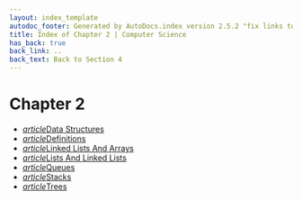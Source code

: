 ```yaml
---
layout: index_template
autodoc_footer: Generated by AutoDocs.index version 2.5.2 "fix links to documents" ⓒ Starwort, 2020
title: Index of Chapter 2 | Computer Science
has_back: true
back_link: ..
back_text: Back to Section 4
---
```


# **Chapter 2**

- <a href='./data_structures.html'><i title='MD file' class="material-icons">article</i>Data Structures</a>
- <a href='./definitions.html'><i title='MD file' class="material-icons">article</i>Definitions</a>
- <a href='./linked_lists_and_arrays.html'><i title='MD file' class="material-icons">article</i>Linked Lists And Arrays</a>
- <a href='./lists_and_linked_lists.html'><i title='MD file' class="material-icons">article</i>Lists And Linked Lists</a>
- <a href='./queues.html'><i title='MD file' class="material-icons">article</i>Queues</a>
- <a href='./stacks.html'><i title='MD file' class="material-icons">article</i>Stacks</a>
- <a href='./trees.html'><i title='MD file' class="material-icons">article</i>Trees</a>
